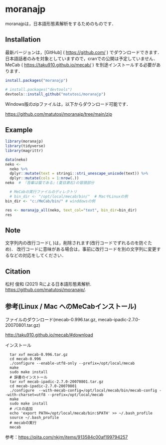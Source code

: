 
# moranajp

moranajpは，日本語形態素解析をするためのものです．

## Installation

最新バージョンは，\[GitHub\] ( <https://github.com/> )
でダウンロードできます．
日本語話者のみを対象としていますので，cranでの公開は予定していません．
MeCab ( <https://taku910.github.io/mecab/> )
を別途インストールする必要があります．

``` r
install.packages("moranajp")

# install.packages("devtools")
devtools::install_github("matutosi/moranajp")
```

Windows版のzipファイルは，以下からダウンロード可能です．

<https://github.com/matutosi/moranajp/tree/main/zip>

## Example

``` r
library(moranajp)
library(tidyverse)
library(magrittr)

data(neko)
neko <- 
  neko %>%
  dplyr::mutate(text = stringi::stri_unescape_unicode(text)) %>%
  dplyr::mutate(cols = 1:nrow(.))
neko  # 『吾輩は猫である』(夏目漱石)の冒頭部分

  # MeCabの実行ファイルのディレクトリ
  # bin_dir <- "/opt/local/mecab/bin/"  # MacやLinuxの例
bin_dir <- "c:/MeCab/bin/" # winddowsの例

res <- moranajp_all(neko, text_col="text", bin_dir=bin_dir)
res
```

## Note

文字列内の改行コード(,
)は，削除されます(改行コードでずれるのを防ぐため)．
改行コードに意味がある場合は，事前に改行コードを別の文字列に変更するなどの対応をしてください．

## Citation

松村 俊和 (2021) Rによる日本語形態素解析.
<https://github.com/matutosi/moranajp/>.

## 参考(Linux / Mac へのMeCabインストール)

ファイルのダウンロード(mecab-0.996.tar.gz,
mecab-ipadic-2.7.0-20070801.tar.gz)

<http://taku910.github.io/mecab/#download>

インストール

      tar xvf mecab-0.996.tar.gz
      cd mecab-0.996
      ./configure --enable-utf8-only --prefix=/opt/local/mecab
      make
      sudo make install
      # 辞書のインストール
      tar xvf mecab-ipadic-2.7.0-20070801.tar.gz
      cd mecab-ipadic-2.7.0-20070801
      ./configure  --with-mecab-config=/opt/local/mecab/bin/mecab-config --with-charset=utf8 --prefix=/opt/local/mecab
      make
      sudo make install
      # パスの追加
      echo 'export PATH=/opt/local/mecab/bin:$PATH' >> ~/.bash_profile
      source ~/.bash_profile
      # mecabの実行
      mecab

参考：<https://qiita.com/nkjm/items/913584c00af199794257>
